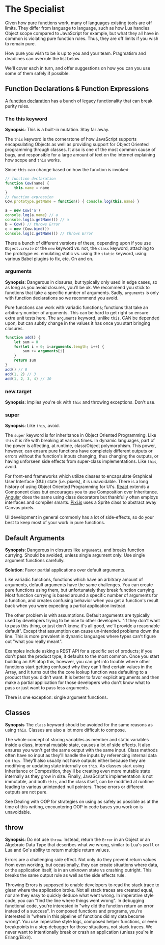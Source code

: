 # The Specialist

Given how pure functions work, many of languages existing tools are off limits. They differ from language to language, such as how Lua handles Object scope compared to JavaScript for example, but what they all have in common is violating pure function rules. Thus, they are off limits if you wish to remain pure.

How pure you wish to be is up to you and your team. Pragmatism and deadlines can overrule the list below.

We'll cover each in turn, and offer suggestions on how you can you use some of them safely if possible.

## Function Declarations & Function Expressions

A [function declaration](https://developer.mozilla.org/en-US/docs/Web/JavaScript/Reference/Statements/function) has a bunch of legacy functionality that can break purity rules.

### The this keyword

**Synopsis**: This is a built-in mutation. Stay far away.

The `this` keyword is the cornerstone of how JavaScript supports encapsulating Objects as well as providing support for Object Oriented programming through classes. It also is one of the most common cause of bugs, and responsible for a large amount of text on the internet explaining how scope and `this` works.

Since `this` can change based on how the function is invoked:

```javascript
// function declaration
function Cow(name) {
    this.name = name
}
// function expression
Cow.prototype.getName = function() { console.log(this.name) }

a = new Cow('a')
console.log(a.name) // a
console.log(a.getName()) // a
b = Cow() // throws Error
c = new (Cow.bind())
console.log(c.getName()) // throws Error
```

There a bunch of different versions of these, depending upon if you use `Object.create` or the `new` keyword vs. not, the `class` keyword, attaching to the prototype vs. emulating static vs. using the `static` keyword, using various Babel plugins to fix, etc. On and on.

### arguments

**Synopsis**: Dangerous in closures, but typically only used in edge cases, so as long as you avoid closures, you'll be ok. We recommend you stick to functions that take a specific number of arguments. Sadly, `arguments` is only with function declarations so we recommend you avoid.

Pure functions can work with variadic functions; functions that take an arbitrary number of arguments. This can be hard to get right so ensure extra unit tests here. The `arguments` keyword, unlike `this`, CAN be depended upon, but can subtly change in the values it has once you start bringing closures.

```javascript
function add() {
    let sum = 0
    for(let i = 0; i<arguments.length; i++) {
        sum += arguments[i]
    }
    return sum
}
add() // 0
add(1, 2) // 3
add(1, 2, 3, 4) // 10
```

### new.target

**Synopsis**: Implies you're ok with `this` and throwing exceptions. Don't use.

### super

**Synopsis**: Like `this`, avoid.

The `super` keyword is for inheritance in Object Oriented Programming. Like `this` it is rife with breaking at various times. In dynamic languages, part of the power is affecting, at runtime, class/Object polymorphism. This power, however, can ensure pure functions have completely different outputs or errors without the function's inputs changing, thus changing the outputs, or having unforseen side effects from super-class implementations. Like `this`, avoid.

For front-end frameworks which utilize classes to encapsulate Graphical User Interface (GUI) state (i.e. pixels), it is unavoidable. There is a long history of using Object Oriented Programming for UI's. [React](https://reactjs.org/) extends a Component class but encourages you to use Composition over Inheritance. [Angular](https://angular.io) does the same using class decorators but thankfully often employs interfaces and compiler smarts. [Pixi.js](http://www.pixijs.com/) uses a Sprite class to abstract away Canvas pixels.

UI development in general commonly has a lot of side-effects, so do your best to keep most of your work in pure functions.

## Default Arguments

**Synopsis**: Dangerous in closures like `arguments`, and breaks function currying. Should be avoided, unless single argument only. Use single argument functions carefully.

**Solution**: Favor partial applications over default arguments.

Like variadic functions, functions which have an arbitrary amount of arguments, default arguments have the same challenges. You can create pure functions using them, but unfortunately they break function currying. Most function currying is based around a specific number of arguments for a function, and creates confusing behavior when you get a function's result back when you were expecting a partial application instead.

The other problem is with assumptions. Default arguments are typically used by developers trying to be nice to other developers. "If they don't want to pass this thing, or just don't know, it's all good, we'll provide a reasonable default". Except that assumption can cause un-intended problems down the line. This is more prevalent in dynamic languages where types can't figure out "what you really meant".

Examples include asking a REST API for a specific set of products; if you don't pass the product type, it defaults to the most common. Once you start building an API atop this, hoewver, you can get into trouble where other functions start getting confused why they can't find certain values in the Array, and it turns out the the core lookup function was defaulting to a product that you didn't want. It is better to favor explicit arguments and then make a partial application for those developers who don't know what to pass or just want to pass less arguments.

There is one exception: single argument functions.

## Classes

**Synopsis** The `class` keyword should be avoided for the same reasons as using `this`. Classes are also a lot more difficult to compose.

The whole concept of storing variables as member and static variables inside a class, internal mutable state, causes a lot of side effects. It also ensures you won't get the same output with the same input. Class methods often have no input as they'll handle the inputs by referencing internal data on `this`. They'll also usually not have outputs either because they are modifying or updating state internally on `this`. As classes start using Inheritance or Composition, they'll be creating even more mutable state internally as they grow in size. Finally, JavaScript's implementation is not immutable, and both `this`, and the class itself, can be modified at runtime leading to various unintended null pointers. These errors or different outputs are not pure.

See Dealing with OOP for strategies on using as safely as possible as at the time of this writing, encountering OOP in code bases you work on is unavoidable.

## throw

**Synopsis**: Do not use `throw`. Instead, return the `Error` in an Object or an Algebraic Data Type that describes what we wrong, similar to Lua's `pcall` or Lua and Go's ability to return multiple return values.

Errors are a challenging side effect. Not only do they prevent return values from even working, but occasionally, they can create situations where data, or the application itself, is in an unknown state vs crashing outright. This breaks the same output rule as well as the side effects rule.

Throwing Errors is supposed to enable developers to read the stack trace to glean where the application broke. Not all stack traces are created equal, nor are they easy to quickly deduce what went wrong. In imperative style code, you can "find the line where things went wrong". In debugging functional code, you're interested in "why did the function return an error instead of a success". In composed functions and programs, you're interested in "where in this pipeline of functions did my data become wrong". You use imperative style logs, composed helper functions, or even breakpoints in a step debugger for those situations, not stack traces. We never want to intentionally break or crash an application (unless you're in Erlang/Elixir).
